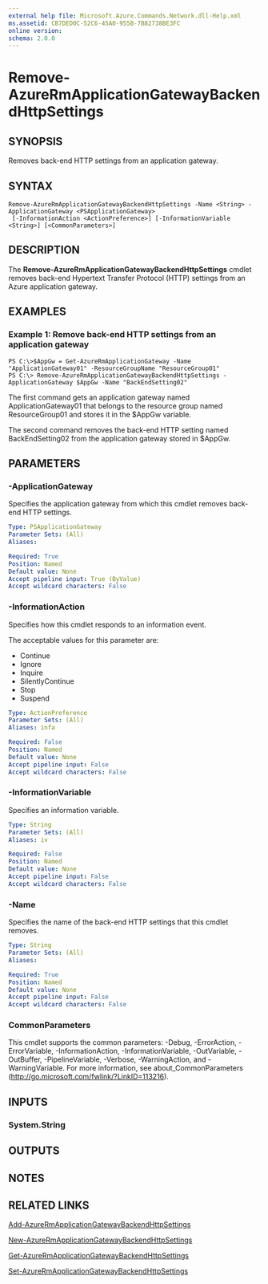 ```yaml
---
external help file: Microsoft.Azure.Commands.Network.dll-Help.xml
ms.assetid: CB7DED0C-52C6-45A0-955B-7B82738BE3FC
online version: 
schema: 2.0.0
---
```


# Remove-AzureRmApplicationGatewayBackendHttpSettings

## SYNOPSIS
Removes back-end HTTP settings from an application gateway.

## SYNTAX

```
Remove-AzureRmApplicationGatewayBackendHttpSettings -Name <String> -ApplicationGateway <PSApplicationGateway>
 [-InformationAction <ActionPreference>] [-InformationVariable <String>] [<CommonParameters>]
```

## DESCRIPTION
The **Remove-AzureRmApplicationGatewayBackendHttpSettings** cmdlet removes back-end Hypertext Transfer Protocol (HTTP) settings from an Azure application gateway.

## EXAMPLES

### Example 1: Remove back-end HTTP settings from an application gateway
```
PS C:\>$AppGw = Get-AzureRmApplicationGateway -Name "ApplicationGateway01" -ResourceGroupName "ResourceGroup01"
PS C:\> Remove-AzureRmApplicationGatewayBackendHttpSettings -ApplicationGateway $AppGw -Name "BackEndSetting02"
```

The first command gets an application gateway named ApplicationGateway01 that belongs to the resource group named ResourceGroup01 and stores it in the $AppGw variable.

The second command removes the back-end HTTP setting named BackEndSetting02 from the application gateway stored in $AppGw.

## PARAMETERS

### -ApplicationGateway
Specifies the application gateway from which this cmdlet removes back-end HTTP settings.

```yaml
Type: PSApplicationGateway
Parameter Sets: (All)
Aliases: 

Required: True
Position: Named
Default value: None
Accept pipeline input: True (ByValue)
Accept wildcard characters: False
```

### -InformationAction
Specifies how this cmdlet responds to an information event.

The acceptable values for this parameter are:

- Continue
- Ignore
- Inquire
- SilentlyContinue
- Stop
- Suspend

```yaml
Type: ActionPreference
Parameter Sets: (All)
Aliases: infa

Required: False
Position: Named
Default value: None
Accept pipeline input: False
Accept wildcard characters: False
```

### -InformationVariable
Specifies an information variable.

```yaml
Type: String
Parameter Sets: (All)
Aliases: iv

Required: False
Position: Named
Default value: None
Accept pipeline input: False
Accept wildcard characters: False
```

### -Name
Specifies the name of the back-end HTTP settings that this cmdlet removes.

```yaml
Type: String
Parameter Sets: (All)
Aliases: 

Required: True
Position: Named
Default value: None
Accept pipeline input: False
Accept wildcard characters: False
```

### CommonParameters
This cmdlet supports the common parameters: -Debug, -ErrorAction, -ErrorVariable, -InformationAction, -InformationVariable, -OutVariable, -OutBuffer, -PipelineVariable, -Verbose, -WarningAction, and -WarningVariable. For more information, see about_CommonParameters (http://go.microsoft.com/fwlink/?LinkID=113216).

## INPUTS

### System.String

## OUTPUTS

## NOTES

## RELATED LINKS

[Add-AzureRmApplicationGatewayBackendHttpSettings](./Add-AzureRmApplicationGatewayBackendHttpSettings.md)

[New-AzureRmApplicationGatewayBackendHttpSettings](./New-AzureRmApplicationGatewayBackendHttpSettings.md)

[Get-AzureRmApplicationGatewayBackendHttpSettings](./Get-AzureRmApplicationGatewayBackendHttpSettings.md)

[Set-AzureRmApplicationGatewayBackendHttpSettings](./Set-AzureRmApplicationGatewayBackendHttpSettings.md)


